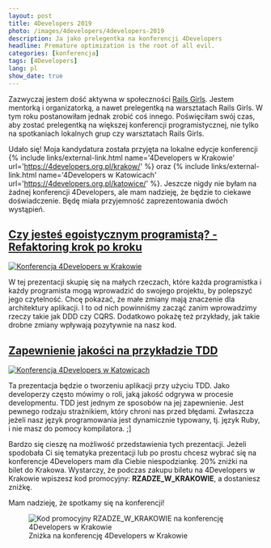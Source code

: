 ```yaml
---
layout: post
title: 4Developers 2019
photo: /images/4developers/4developers-2019
description: Ja jako prelegentka na konferencji 4Developers
headline: Premature optimization is the root of all evil.
categories: [konferencja]
tags: [4Developers]
lang: pl
show_date: true
---
```


Zazwyczaj jestem dość aktywna w społeczności <a href="{{ site.baseurl }}/tags/#Rails%20Girls" title='Warsztaty Rails Girls'>Rails Girls</a>. Jestem mentorką i organizatorką, a nawet prelegentką na warsztatach Rails Girls. W tym roku postanowiłam jednak zrobić coś innego. Poświęciłam swój czas, aby zostać prelegentką na większej konferencji programistycznej, nie tylko na spotkaniach lokalnych grup czy warsztatach Rails Girls.

Udało się! Moja kandydatura została przyjęta na lokalne edycje konferencji
{% include links/external-link.html
   name='4Developers w Krakowie'
   url='https://4developers.org.pl/krakow/' %}
oraz
{% include links/external-link.html
   name='4Developers w Katowicach'
   url='https://4developers.org.pl/katowice/' %}.
Jeszcze nigdy nie byłam na żadnej konferencji 4Developers, ale mam nadzieję, że będzie to ciekawe doświadczenie. Będę miała przyjemność zaprezentowania dwóch wystąpień.

<h2>
  <a href="http://womanonrails.com/presentations/are-you-egoistic-programmer" title='Slajdy do prezentacji o refaktoringu'>Czy jesteś egoistycznym programistą? - Refaktoring krok po kroku</a>
</h2>

<a href="http://womanonrails.com/presentations/are-you-egoistic-programmer" title='Slajdy do prezentacji o refaktoringu'>
  <img src="{{ site.baseurl_root }}/images/4developers/cracow.jpg" alt='Konferencja 4Developers w Krakowie'>
</a>

W tej prezentacji skupię się na małych rzeczach, które każda programistka i każdy programista mogą wprowadzić do swojego projektu, by polepszyć jego czytelność. Chcę pokazać, że małe zmiany mają znaczenie dla architektury aplikacji. I to od nich powinniśmy zacząć zanim wprowadzimy rzeczy takie jak DDD czy CQRS. Dodatkowo pokażę też przykłady, jak takie drobne zmiany wpływają pozytywnie na nasz kod.

<h2>
  <a href="https://womanonrails.com/presentations/quality-assurance-tdd-example" title='Slajdy do prezentacji o TDD'>Zapewnienie jakości na przykładzie TDD</a>
</h2>

<a href="https://womanonrails.com/presentations/quality-assurance-tdd-example" title='Slajdy do prezentacji o TDD'>
  <img src="{{ site.baseurl_root }}/images/4developers/katowice.jpg" alt='Konferencja 4Developers w Katowicach'>
</a>

Ta prezentacja będzie o tworzeniu aplikacji przy użyciu TDD. Jako developerzy często mówimy o roli, jaką jakość odgrywa w procesie developmentu. TDD jest jednym ze sposobów na jej zapewnienie. Jest pewnego rodzaju strażnikiem, który chroni nas przed błędami. Zwłaszcza jeżeli nasz język programowania jest dynamicznie typowany, tj. język Ruby, i nie masz do pomocy kompilatora. ;]

Bardzo się cieszę na możliwość przedstawienia tych prezentacji. Jeżeli spodobała Ci się tematyka prezentacji lub po prostu chcesz wybrać się na konferencje 4Developers mam dla Ciebie niespodziankę. 20% zniżki na bilet do Krakowa. Wystarczy, że podczas zakupu biletu na 4Developers w Krakowie wpiszesz kod promocyjny: **RZADZE_W_KRAKOWIE**, a dostaniesz zniżkę.

Mam nadzieję, że spotkamy się na konferencji!

<figure>
  <img src="{{ site.baseurl_root }}/images/4developers/4developers-2019-discount.jpg" alt='Kod promocyjny RZADZE_W_KRAKOWIE na konferencję 4Developers w Krakowie'>
  <figcaption>Zniżka na konferencję 4Developers w Krakowie</figcaption>
</figure>
